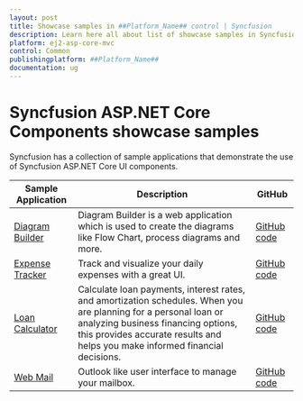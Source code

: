 ```yaml
---
layout: post
title: Showcase samples in ##Platform_Name## control | Syncfusion
description: Learn here all about list of showcase samples in Syncfusion ##Platform_Name## Common control of Syncfusion Essential JS 2 and more.
platform: ej2-asp-core-mvc
control: Common
publishingplatform: ##Platform_Name##
documentation: ug
---
```


# Syncfusion ASP.NET Core Components showcase samples

Syncfusion has a collection of sample applications that demonstrate the use of Syncfusion ASP.NET Core UI components.

| Sample Application | Description | GitHub |
| ------------- | ------------- | ------------- |
| [Diagram Builder](https://ej2.syncfusion.com/showcase/aspnetcore/diagrambuilder/) |  Diagram Builder is a web application which is used to create the diagrams like Flow Chart, process diagrams and more. | [GitHub code](https://github.com/syncfusion/ej2-showcase-aspnetcore-diagram-builder) |
| [Expense Tracker](https://ej2.syncfusion.com/showcase/aspnetcore/expense-tracker/) | Track and visualize your daily expenses with a great UI. | [GitHub code](https://github.com/syncfusion/ej2-showcase-aspnetcore-expensetracker) |
| [Loan Calculator](https://ej2.syncfusion.com/showcase/aspnetcore/loan-calculator/) | Calculate loan payments, interest rates, and amortization schedules. When you are planning for a personal loan or analyzing business financing options, this provides accurate results and helps you make informed financial decisions. | [GitHub code](https://github.com/syncfusion/ej2-showcase-aspnetcore-loan-calculator) |
| [Web Mail](https://ej2.syncfusion.com/showcase/aspnetcore/webmail/) | Outlook like user interface to manage your mailbox. | [GitHub code](https://github.com/syncfusion/ej2-showcase-aspnetcore-outlook) |
